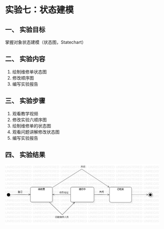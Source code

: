 # 实验七：状态建模

## 一、 实验目标  

掌握对象状态建模（状态图，Statechart）



## 二、 实验内容  

1. 绘制维修单状态图
2. 修改顺序图
3. 编写实验报告

## 三、 实验步骤  

1. 观看教学视频
2. 修改实验六顺序图
3. 绘制维修单的状态图
4. 观看问题讲解修改状态图
5. 编写实验报告

## 四、 实验结果  

![维修单的状态图](./Lab7_StatechartDiagram1.jpg) 



